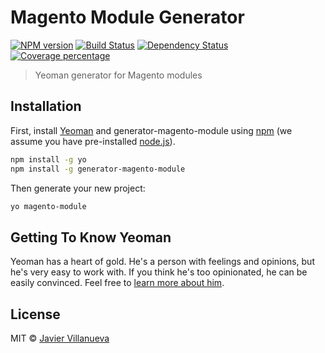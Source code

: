 # Magento Module Generator 
[![NPM version][npm-image]][npm-url] [![Build Status][travis-image]][travis-url] [![Dependency Status][daviddm-image]][daviddm-url] [![Coverage percentage][coveralls-image]][coveralls-url]
> Yeoman generator for Magento modules

## Installation

First, install [Yeoman](http://yeoman.io) and generator-magento-module using [npm](https://www.npmjs.com/) (we assume you have pre-installed [node.js](https://nodejs.org/)).

```bash
npm install -g yo
npm install -g generator-magento-module
```

Then generate your new project:

```bash
yo magento-module
```

## Getting To Know Yeoman

Yeoman has a heart of gold. He&#39;s a person with feelings and opinions, but he&#39;s very easy to work with. If you think he&#39;s too opinionated, he can be easily convinced. Feel free to [learn more about him](http://yeoman.io/).

## License

MIT © [Javier Villanueva](http://jahvi.com)


[npm-image]: https://badge.fury.io/js/generator-magento-module.svg
[npm-url]: https://npmjs.org/package/generator-magento-module
[travis-image]: https://travis-ci.org/jahvi/generator-magento-module.svg?branch=master
[travis-url]: https://travis-ci.org/jahvi/generator-magento-module
[daviddm-image]: https://david-dm.org/jahvi/generator-magento-module.svg?theme=shields.io
[daviddm-url]: https://david-dm.org/jahvi/generator-magento-module
[coveralls-image]: https://coveralls.io/repos/jahvi/generator-magento-module/badge.svg
[coveralls-url]: https://coveralls.io/r/jahvi/generator-magento-module
